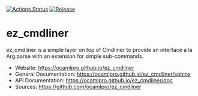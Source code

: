 
[![Actions Status](https://github.com/ocamlpro/ez_cmdliner/workflows/Main%20Workflow/badge.svg)](https://github.com/ocamlpro/ez_cmdliner/actions)
[![Release](https://img.shields.io/github/release/ocamlpro/ez_cmdliner.svg)](https://github.com/ocamlpro/ez_cmdliner/releases)

# ez_cmdliner

ez_cmdliner is a simple layer on top of Cmdliner to provide an interface
à la Arg.parse with an extension for simple sub-commands.


* Website: https://ocamlpro.github.io/ez_cmdliner
* General Documentation: https://ocamlpro.github.io/ez_cmdliner/sphinx
* API Documentation: https://ocamlpro.github.io/ez_cmdliner/doc
* Sources: https://github.com/ocamlpro/ez_cmdliner
